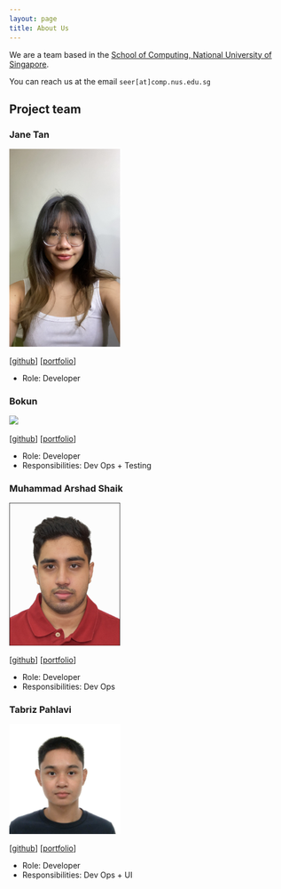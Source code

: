 ```yaml
---
layout: page
title: About Us
---
```


We are a team based in the [School of Computing, National University of Singapore](http://www.comp.nus.edu.sg).

You can reach us at the email `seer[at]comp.nus.edu.sg`

## Project team

### Jane Tan

<img src="images/jane.png" width="200px">


[[github](https://github.com/sembcorpp)]
[[portfolio](team/jane.md)]

* Role: Developer

### Bokun

<img src="images/johndoe.png" width="200px">

[[github](http://github.com/bokung)]
[[portfolio](team/bokun.md)]

* Role: Developer
* Responsibilities: Dev Ops + Testing

### Muhammad Arshad Shaik

<img src="images/Arshad.png" width="200px">

[[github](http://github.com/FireRadical22)] [[portfolio](team/arshad.md)]

* Role: Developer
* Responsibilities: Dev Ops

### Tabriz Pahlavi

<img src="images/tabriz.png" width="200px">

[[github](http://github.com/TabrizPlv)]
[[portfolio](team/tabriz.md)]

* Role: Developer
* Responsibilities: Dev Ops + UI
